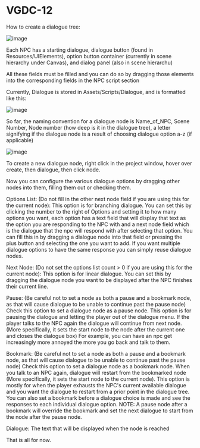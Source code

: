 # VGDC-12

How to create a dialogue tree:

![image](https://github.com/user-attachments/assets/0f540ded-535a-40c9-aadc-bee143c63c6c)

Each NPC has a starting dialogue, dialogue button (found in Resources/UIElements), option button container (currently in scene hierarchy under Canvas), and dialog panel (also in scene hierarchu)

All these fields must be filled and you can do so by dragging those elements into the corresponding fields in the NPC script section

Currently, Dialogue is stored in Assets/Scripts/Dialogue, and is formatted like this:

![image](https://github.com/user-attachments/assets/36e94b17-0e9d-4e2e-981d-8f9f68447cc3)

So far, the naming convention for a dialogue node is Name_of_NPC, Scene Number, Node number (how deep is it in the dialogue tree), a letter signifying if the dialogue node is a result of choosing dialogue option a-z (if applicable)

![image](https://github.com/user-attachments/assets/2a2855c2-17da-471e-aac3-68ad0e571d8c)

To create a new dialogue node, right click in the project window, hover over create, then dialogue, then click node.

Now you can configure the various dialogue options by dragging other nodes into them, filling them out or checking them.

Options List: (Do not fill in the other next node field if you are using this for the current node): 
This option is for branching dialogue. You can set this by clicking the number to the right of Options and setting it to how many options you want, each option has a text field that will display that text as the option you are responding to the NPC with and a next node field which is the dialogue that the npc will respond with after selecting that option. You can fill this in by dragging a dialogue node into that field or pressing the plus button and selecting the one you want to add. If you want multiple dialogue options to have the same response you can simply reuse dialogue nodes.

Next Node: (Do not set the options list count > 0 if you are using this for the current node):
This option is for linear dialogue. You can set this by dragging the dialogue node you want to be displayed after the NPC finishes their current line.

Pause: (Be careful not to set a node as both a pause and a bookmark node, as that will cause dialogue to be unable to continue past the pause node)
Check this option to set a dialogue node as a pause node. This option is for pausing the dialogue and letting the player out of the dialogue menu. If the player talks to the NPC again the dialogue will continue from next node. (More specifically, it sets the start node to the node after the current one and closes the dialogue box) For example, you can have an npc get increasingly more annoyed the more you go back and talk to them. 

Bookmark: (Be careful not to set a node as both a pause and a bookmark node, as that will cause dialogue to be unable to continue past the pause node)
Check this option to set a dialogue node as a bookmark node. When you talk to an NPC again, dialogue will restart from the bookmarked node (More specifically, it sets the start node to the current node). This option is mostly for when the player exhausts the NPC's current available dialogue and you want the dialogue to restart from a prior point in the dialogue tree. You can also set a bookmark before a dialogue choice is made and see the responses to each individual dialogue option. NOTE: A pause node after a bookmark will override the bookmark and set the next dialogue to start from the node after the pause node.

Dialogue: The text that will be displayed when the node is reached

That is all for now.
